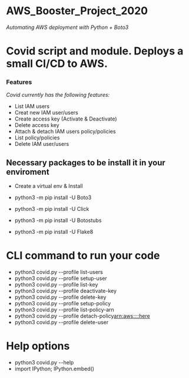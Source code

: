 # AWS_Booster_Project_2020

*Automating AWS deployment with Python + Boto3*

# Covid script and module. Deploys a small CI/CD to AWS.

### Features
*Covid currently has the following features:*

- List IAM users
- Creat new IAM user/users
- Create access key (Activate & Deactivate)
- Delete access key
- Attach & detach IAM users policy/policies
- List policy/policies
- Delete IAM user/users

## Necessary packages to be install it in your enviroment

- Create a virtual env & Install 

- python3 -m pip install -U Boto3
- python3 -m pip install -U Click
- python3 -m pip install -U Botostubs
- python3 -m pip install -U Flake8

# CLI command to run your code 

- python3 covid.py --profile <use your profile name here> list-users
- python3 covid.py --profile <use your profile name here> setup-user <New user name here>
- python3 covid.py --profile <use your profile name here> list-key <user name here>
- python3 covid.py --profile <use your profile name here> deactivate-key <key here AKIAXXXXXXXXXX> <user name here>
- python3 covid.py --profile <use your profile name here> delete-key <key here AKIAXXXXXXXXXX> <user name here>
- python3 covid.py --profile <use your profile name here> setup-policy <user name here>
- python3 covid.py --profile <use your profile name here> list-policy-arn
- python3 covid.py --profile <use your profile name here> detach-policy<user name here><arn:aws::::here>
- python3 covid.py --profile <use your profile name here> delete-user<user name here>


# Help options 
- python3 covid.py --help
- import IPython; IPython.embed()